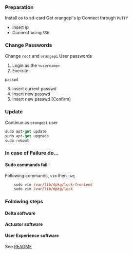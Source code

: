 ### Preparation
Install os to sd-card
Get orangepi's ip
Connect through `PuTTY`
- Insert ip
- Connect using `SSH`

### Change Passwords
Change `root` and `orangepi` User passwords
1. Login as the `<username>`
2. Execute
```ps
passwd
```
3. Insert current passwd
4. Insert new passwd
5. Insert new passwd [Confirm]

### Update
Continue as `orangepi` user
```ps
sudo apt-get update
sudo apt-get upgrade
sudo reboot
```

### In case of Failure do...
#### Sudo commands fail
Following commands, `vim` then `:wq`
```ps
	sudo vim /var/lib/dpkg/lock-frontend
	sudo vim /var/lib/dpkg/lock
```

### Following steps
#### Delta software

#### Actuator software

#### User Experience software
See [README](./flutter_app/README.md)